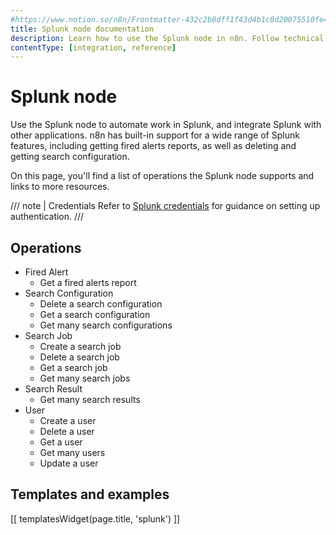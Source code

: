 ```yaml
---
#https://www.notion.so/n8n/Frontmatter-432c2b8dff1f43d4b1c8d20075510fe4
title: Splunk node documentation
description: Learn how to use the Splunk node in n8n. Follow technical documentation to integrate Splunk node into your workflows.
contentType: [integration, reference]
---
```


# Splunk node

Use the Splunk node to automate work in Splunk, and integrate Splunk with other applications. n8n has built-in support for a wide range of Splunk features, including getting fired alerts reports, as well as deleting and getting search configuration. 

On this page, you'll find a list of operations the Splunk node supports and links to more resources.

/// note | Credentials
Refer to [Splunk credentials](/integrations/builtin/credentials/splunk.md) for guidance on setting up authentication. 
///

## Operations

* Fired Alert
    * Get a fired alerts report
* Search Configuration
    * Delete a search configuration
    * Get a search configuration
    * Get many search configurations
* Search Job
    * Create a search job
    * Delete a search job
    * Get a search job
    * Get many search jobs
* Search Result
    * Get many search results
* User
    * Create a user
    * Delete a user
    * Get a user
    * Get many users
    * Update a user

## Templates and examples

<!-- see https://www.notion.so/n8n/Pull-in-templates-for-the-integrations-pages-37c716837b804d30a33b47475f6e3780 -->
[[ templatesWidget(page.title, 'splunk') ]]
